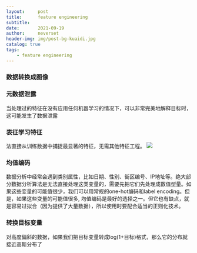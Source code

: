 ```yaml
---
layout:     post
title:      feature engineering
subtitle:   
date:       2021-09-19
author:     neverset
header-img: img/post-bg-kuaidi.jpg
catalog: true
tags:
    - feature engineering
---
```


### 数据转换成图像

### 元数据泄露
当处理过的特征在没有应用任何机器学习的情况下，可以非常完美地解释目标时，这可能发生了数据泄露

### 表征学习特征

法直接从训练数据中捕捉最显著的特征，无需其他特征工程。
![](https://raw.githubusercontent.com/neverset123/cloudimg/master/Img20210919231721.png)

### 均值编码
数据分析中经常会遇到类别属性，比如日期、性别、街区编号、IP地址等。绝大部分数据分析算法是无法直接处理这类变量的，需要先把它们先处理成数值型量。如果这些变量的可能值很少，我们可以用常规的one-hot编码和label encoding。但是，如果这些变量的可能值很多, 均值编码是最好的选择之一。但它也有缺点，就是容易过拟合（因为提供了大量数据），所以使用时要配合适当的正则化技术。

### 转换目标变量
对高度偏斜的数据，如果我们把目标变量转成log(1+目标)格式，那么它的分布就接近高斯分布了




